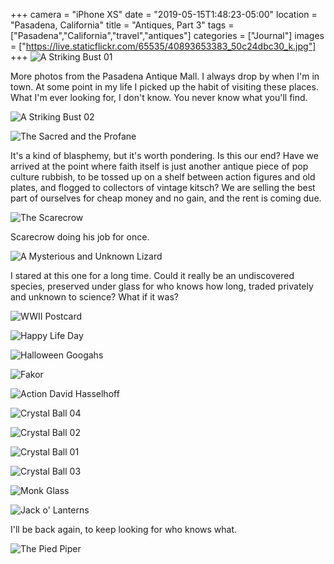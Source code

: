 +++
camera = "iPhone XS"
date = "2019-05-15T1:48:23-05:00"
location = "Pasadena, California"
title = "Antiques, Part 3"
tags = ["Pasadena","California","travel","antiques"]
categories = ["Journal"]
images = ["https://live.staticflickr.com/65535/40893653383_50c24dbc30_k.jpg"]
+++
![A Striking Bust 01](https://live.staticflickr.com/65535/40893653383_50c24dbc30_k.jpg)
<!--more-->
More photos from the Pasadena Antique Mall. I always drop by when I'm in town. At some point in my life I picked up the habit of visiting these places. What I'm ever looking for, I don't know. You never know what you'll find.

![A Striking Bust 02](https://live.staticflickr.com/65535/46943981425_329414c3e9_k.jpg)

![The Sacred and the Profane](https://live.staticflickr.com/65535/47807940772_1205860a27_k.jpg)

It's a kind of blasphemy, but it's worth pondering. Is this our end? Have we arrived at the point where faith itself is just another antique piece of pop culture rubbish, to be  tossed up on a shelf between action figures and old plates, and flogged to collectors of vintage kitsch? We are selling the best part of ourselves for cheap money and no gain, and the rent is coming due.

![The Scarecrow](https://live.staticflickr.com/65535/47070745104_04552d3893_k.jpg)

Scarecrow doing his job for once.

![A Mysterious and Unknown Lizard](https://live.staticflickr.com/65535/47070745934_429bbac97f_k.jpg)

I stared at this one for a long time. Could it really be an undiscovered species, preserved under glass for who knows how long, traded privately and unknown to science? What if it was? 

![WWII Postcard](https://live.staticflickr.com/65535/32916033167_b460c8d5d6_k.jpg)

![Happy Life Day](https://live.staticflickr.com/65535/33982928248_d3440cda0f_k.jpg)
           
![Halloween Googahs](https://live.staticflickr.com/65535/33982928528_467a51d7ef_k.jpg)

![Fakor](https://live.staticflickr.com/65535/40893652403_985074f8e6_k.jpg)

![Action David Hasselhoff](https://live.staticflickr.com/65535/33982928478_8bdc88d1ef_k.jpg)
           
![Crystal Ball 04](https://live.staticflickr.com/65535/46943981255_6fefe27c2c_k.jpg)

![Crystal Ball 02](https://live.staticflickr.com/65535/47807936132_9e4eb55516_k.jpg)

![Crystal Ball 01](https://live.staticflickr.com/65535/47860283281_3a7b7fe77a_k.jpg)

![Crystal Ball 03](https://live.staticflickr.com/65535/47807935782_e55f5f4fbc_k.jpg)

![Monk Glass](https://live.staticflickr.com/65535/47860278951_40e95dbe42_k.jpg)

![Jack o' Lanterns](https://live.staticflickr.com/65535/32916035957_b60f6055c9_k.jpg)

I'll be back again, to keep looking for who knows what.

![The Pied Piper](https://live.staticflickr.com/65535/33982932728_9199055f81_k.jpg)
